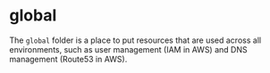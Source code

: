 # global
The `global` folder is a place to put resources that are used across all environments, such as user management 
(IAM in AWS) and DNS management (Route53 in AWS).